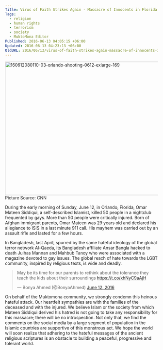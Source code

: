 ```yaml
---
Title: Virus of Faith Strikes Again - Massacre of Innocents in Florida
Tags:
  - religion
  - human rights
  - terrorism
  - society
  - MuktoMona Editor
Published: 2016-06-13 04:05:15 +06:00
Updated: 2016-06-13 04:23:13 +06:00
OldURL: 2016/06/13/virus-of-faith-strikes-again-massacre-of-innocents-in-florida/
---
```


<img src="https://blog.muktomona.com/wp-content/uploads/2016/06/160612080110-03-orlando-shooting-0612-exlarge-169.jpg" alt="160612080110-03-orlando-shooting-0612-exlarge-169" width="780" height="438" class="aligncenter size-full wp-image-49026" />
Picture Source: CNN

During the early morning of Sunday, June 12, in Orlando, Florida, Omar Mateen Siddiqui, a self-described Islamist, killed 50 people in a nightclub frequented by gays. More than 50 people were critically injured. Born of Afghan immigrant parents, Omar Mateen was 29 years old and declared his allegiance to ISIS in a last minute 911 call. His mayhem was carried out by an assault rifle and lasted for a few hours. 

In Bangladesh, last April, spurred by the same hateful ideology of the global terror network Al-Qaeda, its Bangladesh affiliate Ansar Bangla hacked to death Julhas Mannan and Mahbub Tanoy who were associated with a magazine devoted to gay issues. The global reach of hate towards the LGBT community, inspired by religious texts, is wide and deadly.


<blockquote class="twitter-tweet" data-lang="en"><p lang="en" dir="ltr">May be its time for our parents to rethink about the tolerance they teach the kids about their surroundings <a href="https://t.co/xhNyC9aAjH">https://t.co/xhNyC9aAjH</a></p>&mdash; Bonya Ahmed (@BonyaAhmed) <a href="https://twitter.com/BonyaAhmed/status/742115213047042049">June 12, 2016</a></blockquote>
<script async src="//platform.twitter.com/widgets.js" charset="utf-8"></script>

On behalf of the Muktomona community, we strongly condemn this heinous hateful attack. Our heartfelt sympathies are with the families of the deceased and with the injured. We believe Islam or the society from which Mateen Siddiqui derived his hatred is not going to take any responsibility for this massacre; there will be no introspection. Not only that, we find the comments on the social media by a large segment of population in the Islamic countries are supportive of this monstrous act. We hope the world will soon realize that adhering to the hateful messages of the ancient religious scriptures is an obstacle to building a peaceful, progressive and tolerant world.
